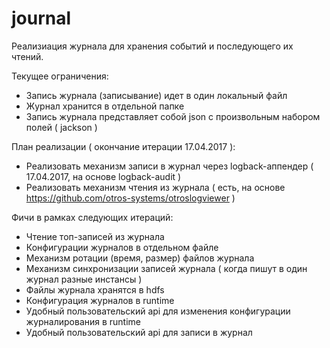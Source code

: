 # journal

Реализиация журнала для хранения событий и последующего их чтений.

Текущее ограничения:
+ Запись журнала (записывание) идет в один локальный файл
+ Журнал хранится в отдельной папке
+ Запись журнала представляет собой json с произвольным набором полей ( jackson )

План реализации ( окончание итерации 17.04.2017 ):
+ Реализовать механизм записи в журнал через logback-аппендер ( 17.04.2017, на основе logback-audit )
+ Реализовать механизм чтения из журнала ( есть, на основе https://github.com/otros-systems/otroslogviewer )



Фичи в рамках следующих итераций:
+ Чтение топ-записей из журнала
+ Конфигурации журналов в отдельном файле
+ Механизм ротации (время, размер) файлов журнала
+ Механизм синхронизации записей журнала ( когда пишут в один журнал разные инстансы )
+ Файлы журнала хранятся в hdfs
+ Конфигурация журналов в runtime
+ Удобный пользовательский api для изменения конфигурации журналирования в runtime
+ Удобный пользовательский api для записи в журнал

